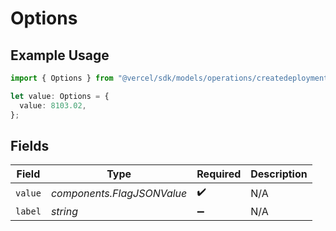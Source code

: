 # Options

## Example Usage

```typescript
import { Options } from "@vercel/sdk/models/operations/createdeployment.js";

let value: Options = {
  value: 8103.02,
};
```

## Fields

| Field                      | Type                       | Required                   | Description                |
| -------------------------- | -------------------------- | -------------------------- | -------------------------- |
| `value`                    | *components.FlagJSONValue* | :heavy_check_mark:         | N/A                        |
| `label`                    | *string*                   | :heavy_minus_sign:         | N/A                        |